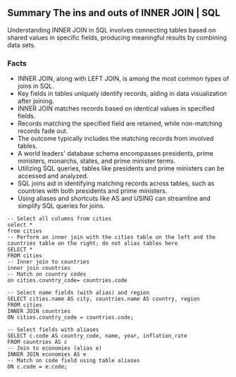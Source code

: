 ## Summary The ins and outs of INNER JOIN | SQL
Understanding INNER JOIN in SQL involves connecting tables based on shared values in specific fields, producing meaningful results by combining data sets.

### Facts
- INNER JOIN, along with LEFT JOIN, is among the most common types of joins in SQL.
- Key fields in tables uniquely identify records, aiding in data visualization after joining.
- INNER JOIN matches records based on identical values in specified fields.
- Records matching the specified field are retained, while non-matching records fade out.
- The outcome typically includes the matching records from involved tables.
- A world leaders' database schema encompasses presidents, prime ministers, monarchs, states, and prime minister terms.
- Utilizing SQL queries, tables like presidents and prime ministers can be accessed and analyzed.
- SQL joins aid in identifying matching records across tables, such as countries with both presidents and prime ministers.
- Using aliases and shortcuts like AS and USING can streamline and simplify SQL queries for joins.
```
-- Select all columns from cities
select * 
from cities
-- Perform an inner join with the cities table on the left and the countries table on the right; do not alias tables here
SELECT * 
FROM cities 
-- Inner join to countries
inner join countries 
-- Match on country codes
on cities.country_code= countries.code

-- Select name fields (with alias) and region 
SELECT cities.name AS city, countries.name AS country, region
FROM cities
INNER JOIN countries
ON cities.country_code = countries.code;

-- Select fields with aliases
SELECT c.code AS country_code, name, year, inflation_rate
FROM countries AS c
-- Join to economies (alias e)
INNER JOIN economies AS e
-- Match on code field using table aliases
ON c.code = e.code;

```
